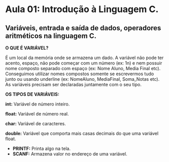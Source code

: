 # Aula 01: Introdução à Linguagem C.
## Variáveis, entrada e saída de dados, operadores aritméticos na linguagem C.


**O  QUE É VARIÁVEL?**

É um local da memória onde se armazena um dado. A variável não pode ter acento, espaço, não pode começar com um número (ex: 1n) e nem possuir nome composto separado com espaço (ex: Nome Aluno, Media Final etc). Conseguimos utilizar nomes compostos somente se escrevermos tudo junto ou usando underline (ex: NomeAluno, MediaFinal, Soma_Notas etc). As variáveis precisam ser declaradas juntamente com o seu tipo.

**OS TIPOS DE VARIÁVEIS:**

__int:__ Variável de número inteiro.

__float:__ Variável de número real. 

__char:__ Variável de caracteres.

__double:__ Variável que comporta mais casas decimais do que uma variável float.




- __PRINTF:__ Printa algo na tela.
- __SCANF:__ Armazena valor no endereço de uma variável.
